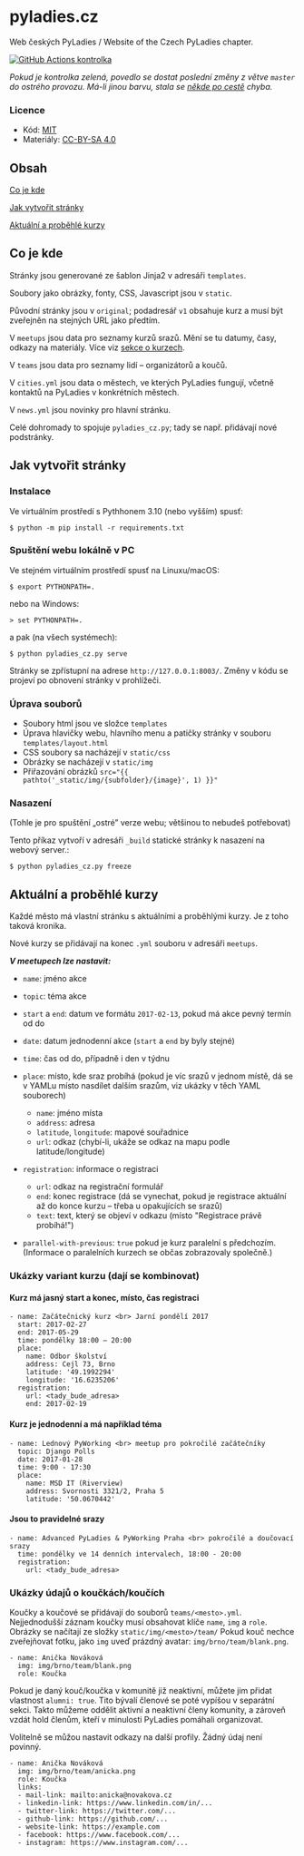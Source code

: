 # pyladies.cz

Web českých PyLadies / Website of the Czech PyLadies chapter.

[![GitHub Actions kontrolka](https://github.com/PyLadiesCZ/pyladies.cz/workflows/Main/badge.svg?branch=master)](https://github.com/PyLadiesCZ/pyladies.cz/actions?query=workflow%3AMain)

*Pokud je kontrolka zelená, povedlo se dostat poslední změny z větve `master` do ostrého provozu. Má-li jinou barvu, stala se [někde po cestě](https://github.com/PyLadiesCZ/pyladies.cz/actions) chyba.*


### Licence

* Kód: [MIT](LICENSE)
* Materiály: [CC-BY-SA 4.0](https://creativecommons.org/licenses/by-sa/4.0/)

## Obsah

[Co je kde](#jak-to-funguje)

[Jak vytvořit stránky](#jak-vytvorit-stranky)

[Aktuální a proběhlé kurzy](#kurzy-mesta)


<a name="jak-to-funguje"></a>
## Co je kde

Stránky jsou generované ze šablon Jinja2 v adresáři `templates`.

Soubory jako obrázky, fonty, CSS, Javascript jsou v `static`.

Původní stránky jsou v  `original`; podadresář `v1` obsahuje kurz a musí
být zveřejněn na stejných URL jako předtím.

V `meetups` jsou data pro seznamy kurzů srazů. Mění se tu datumy, časy, odkazy na materiály.
Více viz [sekce o kurzech](#kurzy-mesta).

V `teams` jsou data pro seznamy lidí – organizátorů a koučů.

V `cities.yml` jsou data o městech, ve kterých PyLadies fungují, včetně kontaktů na PyLadies v konkrétních městech.

V `news.yml` jsou novinky pro hlavní stránku.

Celé dohromady to spojuje `pyladies_cz.py`; tady se např. přidávají nové
podstránky.

<a name="jak-vytvorit-stranky"></a>
## Jak vytvořit stránky

### Instalace

Ve virtuálním prostředí s Pythhonem 3.10 (nebo vyšším) spusť:

    $ python -m pip install -r requirements.txt

### Spuštění webu lokálně v PC

Ve stejném virtuálním prostředí spusť na Linuxu/macOS:

    $ export PYTHONPATH=.

nebo na Windows:

    > set PYTHONPATH=.

a pak (na všech systémech):

    $ python pyladies_cz.py serve

Stránky se zpřístupní na adrese `http://127.0.0.1:8003/`.
Změny v kódu se projeví po obnovení stránky v prohlížeči.

### Úprava souborů

* Soubory html jsou ve složce ``templates``
* Úprava hlavičky webu, hlavního menu a patičky stránky v souboru `templates/layout.html`
* CSS soubory sa nacházejí v `static/css`
* Obrázky se nacházejí v `static/img`
* Přiřazování obrázků `src="{{ pathto('_static/img/{subfolder}/{image}', 1) }}"`

### Nasazení

(Tohle je pro spuštění „ostré” verze webu; většinou to nebudeš potřebovat)

Tento příkaz vytvoří v adresáři `_build`
statické stránky k nasazení na webový server.:

    $ python pyladies_cz.py freeze

<a name="kurzy-mesta"></a>
## Aktuální a proběhlé kurzy

Každé město má vlastní stránku s aktuálními a proběhlými kurzy.
Je z toho taková kronika.

Nové kurzy se přidávají na konec `.yml` souboru v adresáři `meetups`.

***V meetupech lze nastavit:***

* `name`: jméno akce

* `topic`: téma akce

* `start` a `end`: datum ve formátu `2017-02-13`, pokud má akce pevný termín od do

* `date`: datum jednodenní akce (`start` a `end` by byly stejné)

* `time`: čas od do, případně i den v týdnu

* `place`: místo, kde sraz probíhá (pokud je víc srazů v jednom místě, dá se v YAMLu místo nasdílet dalším srazům, viz ukázky v těch YAML souborech)

    * `name`: jméno místa
    * `address`: adresa
    * `latitude`, `longitude`: mapové souřadnice
    * `url`: odkaz (chybí-li, ukáže se odkaz na mapu podle latitude/longitude)

* `registration`: informace o registraci

    * `url`: odkaz na registrační formulář
    * `end`: konec registrace (dá se vynechat, pokud je registrace aktuální až do konce kurzu – třeba u opakujících se srazů)
    * `text`: text, který se objeví v odkazu (místo "Registrace právě probíhá!")

* `parallel-with-previous`: `true` pokud je kurz paralelní s předchozím.
  (Informace o paralelních kurzech se občas zobrazovaly společně.)


### Ukázky variant kurzu (dají se kombinovat)

#### Kurz má jasný start a konec, místo, čas registraci

```
- name: Začátečnický kurz <br> Jarní pondělí 2017
  start: 2017-02-27
  end: 2017-05-29
  time: pondělky 18:00 – 20:00
  place:
    name: Odbor školství
    address: Cejl 73, Brno
    latitude: '49.1992294'
    longitude: '16.6235206'
  registration:
    url: <tady_bude_adresa>
    end: 2017-02-19
```

#### Kurz je jednodenní a má například téma

```
- name: Lednový PyWorking <br> meetup pro pokročilé začátečníky
  topic: Django Polls
  date: 2017-01-28
  time: 9:00 - 17:30
  place:
    name: MSD IT (Riverview)
    address: Svornosti 3321/2, Praha 5
    latitude: '50.0670442'
```

#### Jsou to pravidelné srazy

```
- name: Advanced PyLadies & PyWorking Praha <br> pokročilé a doučovací srazy
  time: pondělky ve 14 denních intervalech, 18:00 - 20:00
  registration:
    url: <tady_bude_adresa>
```

### Ukázky údajů o koučkách/koučích

Koučky a koučové se přidávají do souborů `teams/<mesto>.yml`.
Nejjednodušší záznam koučky musí obsahovat klíče `name`, `img` a `role`.
Obrázky se načítají ze složky `static/img/<mesto>/team/`
Pokud kouč nechce zveřejňovat fotku, jako `img` uveď prázdný avatar:
`img/brno/team/blank.png`.

```
- name: Anička Nováková
  img: img/brno/team/blank.png
  role: Koučka
```

Pokud je daný kouč/koučka v komunitě již neaktivní, můžete jim přidat vlastnost `alumni: true`.
Tito bývalí členové se poté vypíšou v separátní sekci. Takto můžeme oddělit aktivní a neaktivní
členy komunity, a zároveň vzdát hold členům, kteří v minulosti PyLadies pomáhali organizovat.

Volitelně se můžou nastavit odkazy na další profily. Žádný údaj není povinný.

```
- name: Anička Nováková
  img: img/brno/team/anicka.png
  role: Koučka
  links:
  - mail-link: mailto:anicka@novakova.cz
  - linkedin-link: https://www.linkedin.com/in/...
  - twitter-link: https://twitter.com/...
  - github-link: https://github.com/...
  - website-link: https://example.com
  - facebook: https://www.facebook.com/...
  - instagram: https://www.instagram.com/...
```
